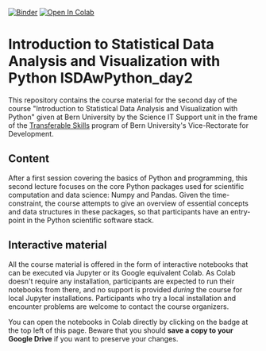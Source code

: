 [![Binder](https://mybinder.org/badge_logo.svg)](https://mybinder.org/v2/gh/guiwitz/ISDAwPython_day2/master?urlpath=lab)
[![Open In Colab](https://colab.research.google.com/assets/colab-badge.svg)](https://colab.research.google.com/github/guiwitz/ISDAwPython_day2/blob/master)

# Introduction to Statistical Data Analysis and Visualization with Python ISDAwPython_day2

This repository contains the course material for the second day of the course "Introduction to Statistical Data Analysis and Visualization with Python" given at Bern University by the Science IT Support unit in the frame of the [Transferable Skills](https://www.unibe.ch/forschung/nachwuchsfoerderung/ts/ts/ressource_veranstaltungen/fs21/python_fs21/python_fs21/index_ger.html#pane1014835) program of Bern University's Vice-Rectorate for Development.

## Content

After a first session covering the basics of Python and programming, this second lecture focuses on the core Python packages used for scientific computation and data science: Numpy and Pandas. Given the time-constraint, the course attempts to give an overview of essential concepts and data structures in these packages, so that participants have an entry-point in the Python scientific software stack.

## Interactive material

All the course material is offered in the form of interactive notebooks that can be executed via Jupyter or its Google equivalent Colab. As Colab doesn't require any installation, participants are expected to run their notebooks from there, and no support is provided *during* the course for local Jupyter installations. Participants who try a local installation and encounter problems are welcome to contact the course organizers.

You can open the notebooks in Colab directly by clicking on the badge at the top left of this page. Beware that you should **save a copy to your Google Drive** if you want to preserve your changes.

